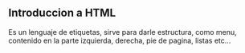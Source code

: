 ## Introduccion a HTML

Es un lenguaje de etiquetas, sirve para darle estructura, como menu, contenido en la parte izquierda, derecha, pie de pagina, listas etc...

